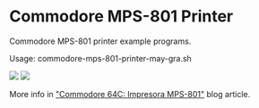 # Commodore MPS-801 Printer
Commodore MPS-801 printer example programs.

Usage: commodore-mps-801-printer-may-gra.sh

<img src="https://media.cuadernoinformatica.com/imagenes/commodore-64c-impresora-mps-801/commodore-64c-impresora-mps-801-impresion.jpg"/>

<img src="https://media.cuadernoinformatica.com/imagenes/commodore-64c-impresora-mps-801/commodore-64c-impresora-mps-801-impresion-cerca.jpg"/>

More info in <a href="https://www.cuadernoinformatica.com/2024/06/commodore-64c-impresora-mps-801.html">"Commodore 64C: Impresora MPS-801"</a> blog article.
